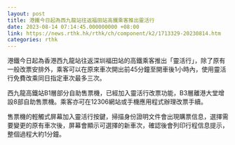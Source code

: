 ```yaml
---
layout: post
title: 港鐵今日起為西九龍站往返福田站高鐵乘客推出靈活行
date: 2023-08-14 07:14:45.000000000 +08:00
link: https://news.rthk.hk/rthk/ch/component/k2/1713329-20230814.htm
categories: rthk
---
```


港鐵今日起為香港西九龍站往返深圳福田站的高鐵乘客推出「靈活行」，除了原有一般改票安排外，乘客可以在原來車次開出前45分鐘至開車後1小時內，使用靈活行免費改乘同日指定車次最多三次。

西九龍高鐵站B1層部分自助售票機，已經加入靈活行改票功能，B3層離港大堂增設8部自助售票機。乘客亦可在12306網站或手機應用程式辦理改票手續。

售票機的輕觸式屏幕加入靈活行按鍵，掃描身份證明文件會出現購票信息，選擇需要變更的原有車次後，屏幕會顯示可選擇的新車次，確認後會列印行程信息提示，整個過程大約1分鐘。
